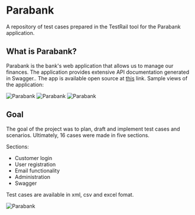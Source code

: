 # Parabank

A repository of test cases prepared in the TestRail tool for the Parabank application.

## What is Parabank?

Parabank is the bank's web application that allows us to manage our finances. The application provides extensive API documentation generated in Swagger.. The app is available open source at [this](https://parabank.parasoft.com/parabank/index.htm) link. Sample views of the application:

<img title="Parabank" alt="Parabank" src="https://github.com/Nhiiron/Swag-Labs/blob/main/parabank02.PNG">
<img title="Parabank" alt="Parabank" src="https://github.com/Nhiiron/Swag-Labs/blob/main/parabank02.PNG">
<img title="Parabank" alt="Parabank" src="https://github.com/Nhiiron/Swag-Labs/blob/main/parabank03.PNG">

## Goal

The goal of the project was to plan, draft and implement test cases and scenarios. Ultimately, 16 cases were made in five sections.

Sections:
- Customer login   
- User registration  
- Email functionality   
- Administration 
- Swagger

Test cases are available in xml, csv and excel fomat.

<img title="Parabank" alt="Parabank" src="https://github.com/Nhiiron/Swag-Labs/blob/main/parabank04.PNG">
